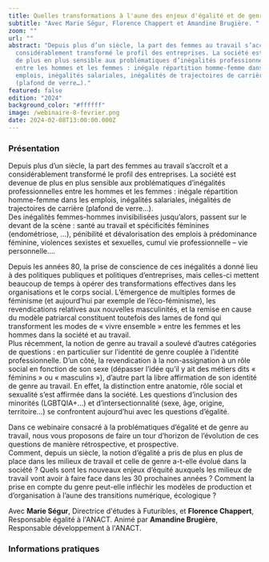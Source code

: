 ```yaml
---
title: Quelles transformations à l'aune des enjeux d'égalité et de genre ?
subtitle: "Avec Marie Ségur, Florence Chappert et Amandine Brugière. "
zoom: ""
url: ""
abstract: "Depuis plus d’un siècle, la part des femmes au travail s’accroît et a
  considérablement transformé le profil des entreprises. La société est devenue
  de plus en plus sensible aux problématiques d’inégalités professionnelles
  entre les hommes et les femmes : inégale répartition homme-femme dans les
  emplois, inégalités salariales, inégalités de trajectoires de carrière
  (plafond de verre…)."
featured: false
edition: "2024"
background_color: "#ffffff"
image: /webinaire-8-fevrier.png
date: 2024-02-08T13:00:00.000Z
---
```

### Présentation

Depuis plus d’un siècle, la part des femmes au travail s’accroît et a considérablement transformé le profil des entreprises. La société est devenue de plus en plus sensible aux problématiques d’inégalités professionnelles entre les hommes et les femmes : inégale répartition homme-femme dans les emplois, inégalités salariales, inégalités de trajectoires de carrière (plafond de verre…).\
Des inégalités femmes-hommes invisibilisées jusqu’alors, passent sur le devant de la scène : santé au travail et spécificités féminines (endométriose, …), pénibilité et dévalorisation des emplois à prédominance féminine, violences sexistes et sexuelles, cumul vie professionnelle – vie personnelle….

Depuis les années 80, la prise de conscience de ces inégalités a donné lieu à des politiques publiques et politiques d’entreprises, mais celles-ci mettent beaucoup de temps à opérer des transformations effectives dans les organisations et le corps social. L’émergence de multiples formes de féminisme (et aujourd’hui par exemple de l’éco-féminisme), les revendications relatives aux nouvelles masculinités, et la remise en cause du modèle patriarcal constituent toutefois des lames de fond qui transforment les modes de « vivre ensemble » entre les femmes et les hommes dans la société et au travail.\
Plus récemment, la notion de genre au travail a soulevé d’autres catégories de questions : en particulier sur l’identité de genre couplée à l’identité professionnelle. D’un côté, la revendication à la non-assignation à un rôle social en fonction de son sexe (dépasser l’idée qu’il y ait des métiers dits « féminins » ou « masculins »), d’autre part la libre affirmation de son identité de genre au travail. En effet, la distinction entre anatomie, rôle social et sexualité s’est affirmée dans la société. Les questions d’inclusion des minorités (LGBTQIA+…) et d’intersectionnalité (sexe, âge, origine, territoire…) se confrontent aujourd’hui avec les questions d’égalité.

Dans ce webinaire consacré à la problématiques d’égalité et de genre au travail, nous vous proposons de faire un tour d’horizon de l’évolution de ces questions de manière rétrospective, et prospective.\
Comment, depuis un siècle, la notion d’égalité a pris de plus en plus de place dans les milieux de travail et celle de genre a-t-elle évolué dans la société ? Quels sont les nouveaux enjeux d’équité auxquels les milieux de travail vont avoir à faire face dans les 30 prochaines années ? Comment la prise en compte du genre peut-elle infléchir les modèles de production et d’organisation à l’aune des transitions numérique, écologique ?

Avec **Marie Ségur**, Directrice d'études à Futuribles, et **Florence Chappert**, Responsable égalité à l'ANACT. Animé par **Amandine Brugière**, Responsable développement à l'ANACT. 

### Informations pratiques

[](https://urlz.fr/pk4j)
